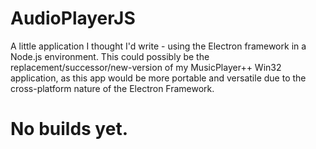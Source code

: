 # AudioPlayerJS
A little application I thought I'd write - using the Electron framework in a Node.js environment.
This could possibly be the replacement/successor/new-version of my MusicPlayer++ Win32 application,
as this app would be more portable and versatile due to the cross-platform nature of the Electron Framework.

# No builds yet.